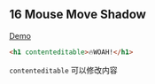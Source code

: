 ## 16 Mouse Move Shadow

[Demo](https://joannewsj.github.io/JavaScript30/16%20-%20Mouse%20Move%20Shadow/index.html)

```html
<h1 contenteditable>🔥WOAH!</h1>
```
`contenteditable` 可以修改内容
